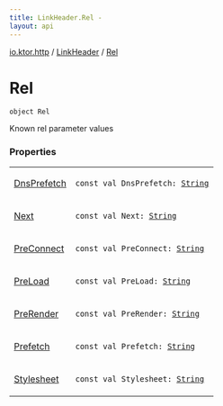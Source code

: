 ```yaml
---
title: LinkHeader.Rel - 
layout: api
---
```


<div class='api-docs-breadcrumbs'><a href="../../index.html">io.ktor.http</a> / <a href="../index.html">LinkHeader</a> / <a href="./index.html">Rel</a></div>

# Rel

<div class="signature"><code><span class="keyword">object </span><span class="identifier">Rel</span></code></div>

Known rel parameter values

### Properties

<table class="api-docs-table">
<tbody>
<tr>
<td markdown="1">

<a href="-dns-prefetch.html">DnsPrefetch</a>


</td>
<td markdown="1">
<div class="signature"><code><span class="keyword">const</span> <span class="keyword">val </span><span class="identifier">DnsPrefetch</span><span class="symbol">: </span><a href="https://kotlinlang.org/api/latest/jvm/stdlib/kotlin/-string/index.html"><span class="identifier">String</span></a></code></div>

</td>
</tr>
<tr>
<td markdown="1">

<a href="-next.html">Next</a>


</td>
<td markdown="1">
<div class="signature"><code><span class="keyword">const</span> <span class="keyword">val </span><span class="identifier">Next</span><span class="symbol">: </span><a href="https://kotlinlang.org/api/latest/jvm/stdlib/kotlin/-string/index.html"><span class="identifier">String</span></a></code></div>

</td>
</tr>
<tr>
<td markdown="1">

<a href="-pre-connect.html">PreConnect</a>


</td>
<td markdown="1">
<div class="signature"><code><span class="keyword">const</span> <span class="keyword">val </span><span class="identifier">PreConnect</span><span class="symbol">: </span><a href="https://kotlinlang.org/api/latest/jvm/stdlib/kotlin/-string/index.html"><span class="identifier">String</span></a></code></div>

</td>
</tr>
<tr>
<td markdown="1">

<a href="-pre-load.html">PreLoad</a>


</td>
<td markdown="1">
<div class="signature"><code><span class="keyword">const</span> <span class="keyword">val </span><span class="identifier">PreLoad</span><span class="symbol">: </span><a href="https://kotlinlang.org/api/latest/jvm/stdlib/kotlin/-string/index.html"><span class="identifier">String</span></a></code></div>

</td>
</tr>
<tr>
<td markdown="1">

<a href="-pre-render.html">PreRender</a>


</td>
<td markdown="1">
<div class="signature"><code><span class="keyword">const</span> <span class="keyword">val </span><span class="identifier">PreRender</span><span class="symbol">: </span><a href="https://kotlinlang.org/api/latest/jvm/stdlib/kotlin/-string/index.html"><span class="identifier">String</span></a></code></div>

</td>
</tr>
<tr>
<td markdown="1">

<a href="-prefetch.html">Prefetch</a>


</td>
<td markdown="1">
<div class="signature"><code><span class="keyword">const</span> <span class="keyword">val </span><span class="identifier">Prefetch</span><span class="symbol">: </span><a href="https://kotlinlang.org/api/latest/jvm/stdlib/kotlin/-string/index.html"><span class="identifier">String</span></a></code></div>

</td>
</tr>
<tr>
<td markdown="1">

<a href="-stylesheet.html">Stylesheet</a>


</td>
<td markdown="1">
<div class="signature"><code><span class="keyword">const</span> <span class="keyword">val </span><span class="identifier">Stylesheet</span><span class="symbol">: </span><a href="https://kotlinlang.org/api/latest/jvm/stdlib/kotlin/-string/index.html"><span class="identifier">String</span></a></code></div>

</td>
</tr>
</tbody>
</table>
